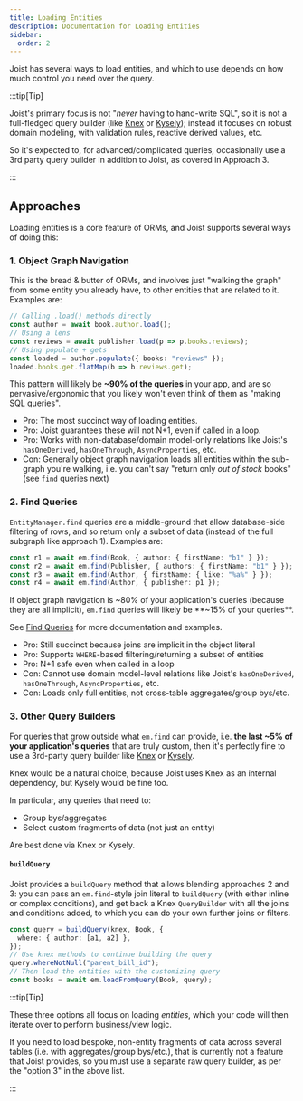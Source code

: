 ```yaml
---
title: Loading Entities
description: Documentation for Loading Entities
sidebar:
  order: 2
---
```


Joist has several ways to load entities, and which to use depends on how much control you need over the query.

:::tip[Tip]

Joist's primary focus is not "_never_ having to hand-write SQL", so it is not a full-fledged query builder (like [Knex](https://knexjs.org/) or [Kysely](https://github.com/koskimas/kysely)); instead it focuses on robust domain modeling, with validation rules, reactive derived values, etc.

So it's expected to, for advanced/complicated queries, occasionally use a 3rd party query builder in addition to Joist, as covered in Approach 3.

:::

## Approaches

Loading entities is a core feature of ORMs, and Joist supports several ways of doing this:

### 1. Object Graph Navigation

This is the bread & butter of ORMs, and involves just "walking the graph" from some entity you already have, to other entities that are related to it. Examples are:

```ts
// Calling .load() methods directly
const author = await book.author.load();
// Using a lens
const reviews = await publisher.load(p => p.books.reviews);
// Using populate + gets
const loaded = author.populate({ books: "reviews" });
loaded.books.get.flatMap(b => b.reviews.get);
```

This pattern will likely be **~90% of the queries** in your app, and are so pervasive/ergonomic that you likely won't even think of them as "making SQL queries".

* Pro: The most succinct way of loading entities.
* Pro: Joist guarantees these will not N+1, even if called in a loop.
* Pro: Works with non-database/domain model-only relations like Joist's `hasOneDerived`, `hasOneThrough`, `AsyncProperties`, etc.
* Con: Generally object graph navigation loads all entities within the sub-graph you're walking, i.e. you can't say "return only _out of stock_ books" (see `find` queries next)

### 2. Find Queries

`EntityManager.find` queries are a middle-ground that allow database-side filtering of rows, and so return only a subset of data (instead of the full subgraph like approach 1). Examples are:

```ts
const r1 = await em.find(Book, { author: { firstName: "b1" } });
const r2 = await em.find(Publisher, { authors: { firstName: "b1" } });
const r3 = await em.find(Author, { firstName: { like: "%a%" } });
const r4 = await em.find(Author, { publisher: p1 });
```

If object graph navigation is ~80% of your application's queries (because they are all implicit), `em.find` queries will likely be **~15% of your queries**.

See [Find Queries](./queries-find) for more documentation and examples.

* Pro: Still succinct because joins are implicit in the object literal
* Pro: Supports `WHERE`-based filtering/returning a subset of entities
* Pro: N+1 safe even when called in a loop
* Con: Cannot use domain model-level relations like Joist's `hasOneDerived`, `hasOneThrough`, `AsyncProperties`, etc.
* Con: Loads only full entities, not cross-table aggregates/group bys/etc.

### 3. Other Query Builders

For queries that grow outside what `em.find` can provide, i.e. **the last ~5% of your application's queries** that are truly custom, then it's perfectly fine to use a 3rd-party query builder like [Knex](https://knexjs.org/) or [Kysely](https://github.com/koskimas/kysely).

Knex would be a natural choice, because Joist uses Knex as an internal dependency, but Kysely would be fine too.

In particular, any queries that need to:

* Group bys/aggregates
* Select custom fragments of data (not just an entity)

Are best done via Knex or Kysely.

#### `buildQuery`

Joist provides a `buildQuery` method that allows blending approaches 2 and 3: you can pass an `em.find`-style join literal to `buildQuery` (with either inline or complex conditions), and get back a Knex `QueryBuilder` with all the joins and conditions added, to which you can do your own further joins or filters.

```ts
const query = buildQuery(knex, Book, {
  where: { author: [a1, a2] },
});
// Use knex methods to continue building the query
query.whereNotNull("parent_bill_id");
// Then load the entities with the customizing query
const books = await em.loadFromQuery(Book, query);
```

:::tip[Tip]

These three options all focus on loading *entities*, which your code will then iterate over to perform business/view logic.

If you need to load bespoke, non-entity fragments of data across several tables (i.e. with aggregates/group bys/etc.), that is currently not a feature that Joist provides, so you must use a separate raw query builder, as per the "option 3" in the above list.

:::


